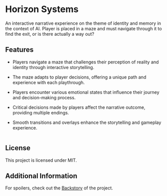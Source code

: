 # Horizon Systems
An interactive narrative experience on the theme of identity and memory in the context of AI. Player is placed in a maze and must navigate through it to find the exit, or is there actually a way out?

## Features
- Players navigate a maze that challenges their perception of reality and identity through interactive storytelling.
- The maze adapts to player decisions, offering a unique path and experience with each playthrough.
- Players encounter various emotional states that influence their journey and decision-making process.
- Critical decisions made by players affect the narrative outcome, providing multiple endings.
- Smooth transitions and overlays enhance the storytelling and gameplay experience.

   ```

## License
This project is licensed under MIT.

## Additional Information
For spoilers, check out the [Backstory](backstory.md) of the project.
